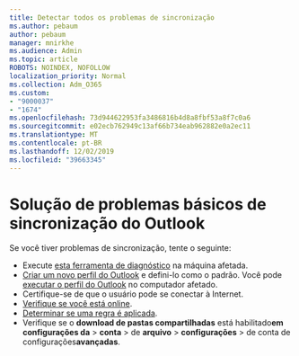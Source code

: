 ```yaml
---
title: Detectar todos os problemas de sincronização
ms.author: pebaum
author: pebaum
manager: mnirkhe
ms.audience: Admin
ms.topic: article
ROBOTS: NOINDEX, NOFOLLOW
localization_priority: Normal
ms.collection: Adm_O365
ms.custom:
- "9000037"
- "1674"
ms.openlocfilehash: 73d944622953fa3486816b4d8a8fbf53a8f7c0a6
ms.sourcegitcommit: e02ecb762949c13af66b734eab962882e0a2ec11
ms.translationtype: MT
ms.contentlocale: pt-BR
ms.lasthandoff: 12/02/2019
ms.locfileid: "39663345"
---
```

# <a name="basic-outlook-sync-troubleshooting"></a>Solução de problemas básicos de sincronização do Outlook

Se você tiver problemas de sincronização, tente o seguinte:

- Execute [esta ferramenta de diagnóstico](https://aka.ms/sara-outlooksendreceive) na máquina afetada.
- [Criar um novo perfil do Outlook](https://support.office.com/article/f544c1ba-3352-4b3b-be0b-8d42a540459d) e defini-lo como o padrão. Você pode [executar o perfil do Outlook](https://aka.ms/SaRA-OutlookSetupProfile) no computador afetado.
- Certifique-se de que o usuário pode se conectar à Internet. 
- [Verifique se você está online](https://support.office.com/article/2460e4a8-16c7-47fc-b204-b1549275aac9).
- [Determinar se uma regra é aplicada](https://support.office.com/article/C24F5DEA-9465-4DF4-AD17-A50704D66C59).
- Verifique se o **download de pastas compartilhadas** está habilitado**em configurações da** > **conta** > de **arquivo** > **configurações** > de conta de configurações**avançadas**.